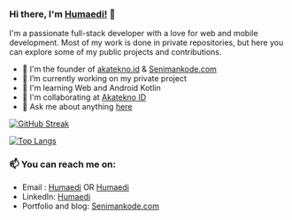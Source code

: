 ### Hi there, I'm [Humaedi!](https://humaedi.akatekno.id) 👋

I'm a passionate full-stack developer with a love for web and mobile development. Most of my work is done in private repositories, but here you can explore some of my public projects and contributions.

- 🧑 I'm the founder of [akatekno.id](https://akatekno.id) & [Senimankode.com](https://senimankode.com)
- 🔭 I’m currently working on my private project 
- 🌱 I'm learning Web and Android Kotlin
- 👯 I'm collaborating at [Akatekno ID](https://github.com/AkateknoID)
- 💬 Ask me about anything [here](https://github.com/Orlinkzz/Humaedi/issues)

<!-- ![Orlinkzz GitHub stats](https://github-readme-stats.vercel.app/api/?username=orlinkzz&show_icons=true&title_color=fff&icon_color=79ff97&text_color=9f9f9f&bg_color=151515) -->
[![GitHub Streak](http://github-readme-streak-stats.herokuapp.com?user=Orlinkzz&theme=dark)](https://git.io/streak-stats)

[![Top Langs](https://github-readme-stats.vercel.app/api/top-langs/?username=orlinkzz&layout=compact&theme=vision-friendly-dark&langs_count=8)](https://github.com/anuraghazra/github-readme-stats)

### 📫 You can reach me on:
* Email : [Humaedi](mailto:humaedi.medi99@gmail.com) OR [Humaedi](mailto:humaedi@akatekno.id)
* LinkedIn: [Humaedi](https://www.linkedin.com/in/humaedi-medi-b253601b3a/)
* Portfolio and blog: [Senimankode.com](https://senimankode.com)
<!-- * Instagram: [@_humaedi](https://www.instagram.com/_humaedi) -->
<!-- * Facebook: [Humaedi](https://www.facebook.com/medi.kedungsana) -->
